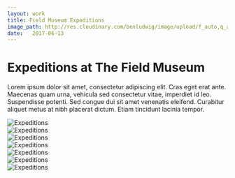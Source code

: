 ```yaml
---
layout: work
title: Field Museum Expeditions
image_path: http://res.cloudinary.com/benludwig/image/upload/f_auto,q_auto/v1499735419/expeditions-1_ysphai.jpg
date:   2017-06-13
---
```

<div class="grid-container">
<div class="grid">
<div class="grid-sizer"></div>
<div class="grid-item">
  <div class="copy-block revealblock">
    <h1>Expeditions at The Field Museum</h1>
    <p>Lorem ipsum dolor sit amet, consectetur adipiscing elit. Cras eget erat ante. Maecenas quam urna, vehicula sed consectetur vitae, imperdiet id leo. Suspendisse potenti. Sed congue dui sit amet venenatis eleifend. Curabitur aliquet metus at nibh placerat dictum. Etiam tincidunt lacinia tempor.</p>
  </div>
</div>
<div class="grid-item">
<img src="http://res.cloudinary.com/benludwig/image/upload/f_auto,q_auto/v1499735419/expeditions-1_ysphai.jpg" class="revealblock" alt="Expeditions">
</div>
<div class="grid-item">
<img src="http://res.cloudinary.com/benludwig/image/upload/f_auto,q_auto/v1499735404/expeditions-6_fyi424.jpg" class="revealblock" alt="Expeditions">
</div>
<div class="grid-item">
<img src="http://res.cloudinary.com/benludwig/image/upload/f_auto,q_auto/v1499735436/expeditions-7_ghkvdu.jpg" class="revealblock" alt="Expeditions">
</div>
<div class="grid-item">
<img src="http://res.cloudinary.com/benludwig/image/upload/f_auto,q_auto/v1499735406/expeditions-3_uyk3xd.jpg" class="revealblock" alt="Expeditions">
</div>
<div class="grid-item">
<img src="http://res.cloudinary.com/benludwig/image/upload/f_auto,q_auto/v1499735418/expeditions-5_iap2ey.jpg" class="revealblock" alt="Expeditions">
</div>
<div class="grid-item">
<img src="http://res.cloudinary.com/benludwig/image/upload/f_auto,q_auto/v1499735438/expeditions-8_yfawp9.jpg" class="revealblock" alt="Expeditions">
</div>
<div class="grid-item">
<img src="http://res.cloudinary.com/benludwig/image/upload/f_auto,q_auto/v1499735431/expeditions-4_vvqfs5.jpg" class="revealblock" alt="Expeditions">
</div>
</div>
</div>
